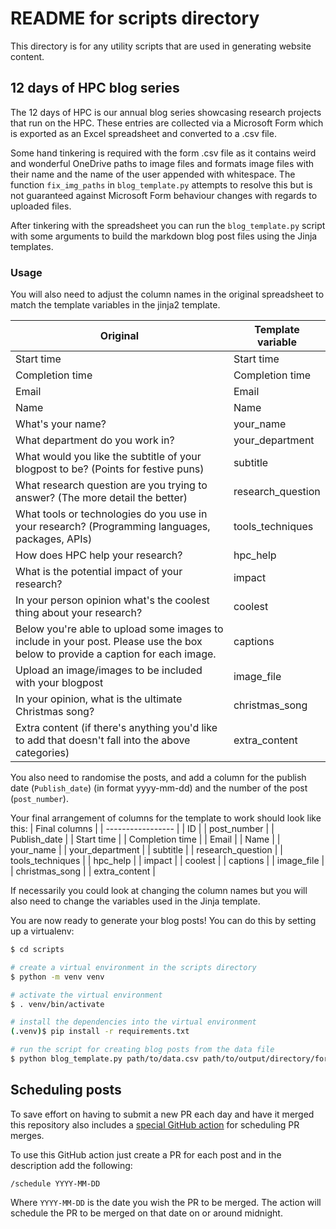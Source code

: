 # README for scripts directory

This directory is for any utility scripts that are used in generating website content.

## 12 days of HPC blog series

The 12 days of HPC is our annual blog series showcasing research projects that run on the HPC.
These entries are collected via a Microsoft Form which is exported as an Excel spreadsheet and converted to a .csv file.

Some hand tinkering is required with the form .csv file as it contains weird and wonderful OneDrive paths to image files and formats image files with their name and the name of the user appended with whitespace. 
The function `fix_img_paths` in `blog_template.py` attempts to resolve this but is not guaranteed against Microsoft Form behaviour changes with
regards to uploaded files.

After tinkering with the spreadsheet you can run the `blog_template.py` script with some arguments to build the markdown blog post files using the Jinja templates.

### Usage

You will also need to adjust the column names in the original spreadsheet to match the template variables in the jinja2 template.

| Original                                                                                                                       | Template variable |
| ------------------------------------------------------------------------------------------------------------------------------ | ----------------- |
| Start time                                                                                                                     | Start time        |
| Completion time                                                                                                                | Completion time   |
| Email                                                                                                                          | Email             |
| Name                                                                                                                           | Name              |
| What's your name?                                                                                                              | your_name         |
| What department do you work in?                                                                                                | your_department   |
| What would you like the subtitle of your blogpost to be? (Points for festive puns)                                             | subtitle          |
| What research question are you trying to answer? (The more detail the better)                                                  | research_question |
| What tools or technologies do you use in your research? (Programming languages, packages, APIs)                                | tools_techniques  |
| How does HPC help your research?                                                                                               | hpc_help          |
| What is the potential impact of your research?                                                                                 | impact            |
| In your person opinion what's the coolest thing about your research?                                                           | coolest           |
| Below you're able to upload some images to include in your post. Please use the box below to provide a caption for each image. | captions          |
| Upload an image/images to be included with your blogpost                                                                       | image_file        |
| In your opinion, what is the ultimate Christmas song?                                                                          | christmas_song    |
| Extra content (if there's anything you'd like to add that doesn't fall into the above categories)                              | extra_content     |

You also need to randomise the posts, and add a column for the publish date (`Publish_date`) (in format yyyy-mm-dd) and the number of the post (`post_number`).

Your final arrangement of columns for the template to work should look like this:
| Final columns |
| ----------------- |
| ID |
| post_number |
| Publish_date |
| Start time |
| Completion time |
| Email |
| Name |
| your_name |
| your_department |
| subtitle |
| research_question |
| tools_techniques |
| hpc_help |
| impact |
| coolest |
| captions |
| image_file |
| christmas_song |
| extra_content |

If necessarily you could look at changing the column names but you will also need to change the
variables used in the Jinja template.

You are now ready to generate your blog posts! You can do this by setting up a virtualenv:

```bash
$ cd scripts

# create a virtual environment in the scripts directory
$ python -m venv venv

# activate the virtual environment
$ . venv/bin/activate

# install the dependencies into the virtual environment
(.venv)$ pip install -r requirements.txt

# run the script for creating blog posts from the data file
$ python blog_template.py path/to/data.csv path/to/output/directory/for/.md

```

## Scheduling posts

To save effort on having to submit a new PR each day and have it merged this repository also 
includes a [special GitHub action](../.github/workflows/merge-schedule.yml) for scheduling PR merges.

To use this GitHub action just create a PR for each post and in the description add the following:

```
/schedule YYYY-MM-DD
```

Where `YYYY-MM-DD` is the date you wish the PR to be merged. 
The action will schedule the PR to be merged on that date on or around midnight.